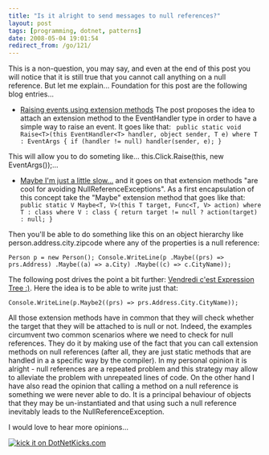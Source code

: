 ```yaml
---
title: "Is it alright to send messages to null references?"
layout: post
tags: [programming, dotnet, patterns]
date: 2008-05-04 19:01:54
redirect_from: /go/121/
---
```


This is a non-question, you may say, and even at the end of this post you will notice that it is still true that you cannot call anything on a null reference. But let me explain...
Foundation for this post are the following blog entries...

*   [Raising events using extension methods](http://www.sharpregion.com/post/Events2c-Generics-and-Extension-Methods.aspx)
The post proposes the idea to attach an extension method to the EventHandler type in order to have a simple way to raise an event. It goes like that:
`
public static void Raise<T>(this EventHandler<T> handler, object sender, T e) where T : EventArgs
{
  if (handler != null) handler(sender, e);
}`

This will allow you to do someting like... this.Click.Raise(this, new EventArgs());...

*   [Maybe I'm just a little slow...](http://blogs.msdn.com/alexj/archive/2008/02/29/maybe-i-m-just-a-little-slow.aspx) and it goes on that extension methods "are cool for avoiding NullReferenceExceptions". As a first encapsulation of this concept take the "Maybe" extension method that goes like that:
`
public static V Maybe<T, V>(this T target, Func<T, V> action) where T : class where V : class
{
  return target != null ?
    action(target) :
    null;
}`

Then you'll be able to do something like this on an object hierarchy like person.address.city.zipcode where any of the properties is a null reference:

`
Person p = new Person();
Console.WriteLine(p
          .Maybe((prs) => prs.Address)
          .Maybe((a) => a.City)
          .Maybe((c) => c.CityName));
`

The following post drives the point a bit further: [Vendredi c'est Expression Tree :)](http://blogs.developpeur.org/miiitch/archive/2008/02/29/vendredi-c-est-expression-tree.aspx). Here the idea is to be able to write just that: 

`
Console.WriteLine(p.Maybe2((prs) => prs.Address.City.CityName));
`

All those extension methods have in common that they will check whether the target that they will be attached to is null or not. Indeed, the examples circumvent two common scenarios where we need to check for null references. They do it by making use of the fact that you can call extension methods on null references (after all, they are just static methods that are handled in a a specific way by the compiler). In my personal opinion it is alright - null references are a repeated problem and this strategy may allow to alleviate the problem with unrepeated lines of code. On the other hand I have also read the opinion that calling a method on a null reference is something we were never able to do. It is a principal behaviour of objects that they may be un-instantiated and that using such a null reference inevitably leads to the NullReferenceException.

I would love to hear more opinions...

[![kick it on DotNetKicks.com](http://www.dotnetkicks.com/Services/Images/KickItImageGenerator.ashx?url=http%3a%2f%2frealfiction.net%2f%3fq%3dnode%2f155&bgcolor=0000CC)](http://www.dotnetkicks.com/kick/?url=http%3a%2f%2frealfiction.net%2f%3fq%3dnode%2f155)